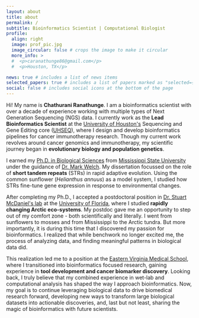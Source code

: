 ```yaml
---
layout: about
title: about
permalink: /
subtitle: Bioinformatics Scientist | Computational Biologist
profile:
  align: right
  image: prof_pic.jpg
  image_circular: false # crops the image to make it circular
  more_info: >
  #  <p>caranathunge86@gmail.com</p>
  #  <p>Houston, TX</p>

news: true # includes a list of news items
selected_papers: true # includes a list of papers marked as "selected={true}"
social: false # includes social icons at the bottom of the page
---
```


Hi! My name is **Chathurani Ranathunge**.
I am a bioinformatics scientist with over a decade of experience working with multiple types of Next Generation Sequencing (NGS) data.
I currently work as the **Lead Bioinformatics Scientist** at the [University of Houston's](https://uh.edu/) Sequencing and Gene Editing core ([UHSEQ](https://uhseq.nsm.uh.edu/)), where I design and develop bioinformatics pipelines for cancer immunotherapy research.
Though my current work revolves around cancer genomics and immunotherapy, my scientific journey began in **evolutionary biology and population genetics**.

I earned my [Ph.D. in Biological Sciences](https://www.biology.msstate.edu/) from [Mississippi State University](https://www.msstate.edu/) under the guidance of [Dr. Mark Welch](https://markwelchmsu.wordpress.com/welcome/).
My dissertation focussed on the role of **short tandem repeats** (STRs) in rapid adaptive evolution. Using the common sunflower (_Helianthus annuus_) as a model system, I studied how STRs fine-tune gene expression in response to environmental changes.

After completing my Ph.D., I accepted a postdoctoral position in [Dr. Stuart McDaniel's lab](https://mcdaniellab.biology.ufl.edu/) at the [University of Florida](https://www.ufl.edu/), where I studied **rapidly changing Arctic eco-systems**.
My postdoc gave me an opportunity to step out of my comfort zone - both scientifically and literally. I went from sunflowers to mosses and from Mississippi to the Arctic tundra.
But more importantly, it is during this time that I discovered my passion for bioinformatics. I realized that while benchwork no longer excited me, the process of analyzing data, and finding meaningful patterns in biological data did.

This realization led me to a position at the [Eastern Virginia Medical School](https://www.evms.edu/), where I transitioned into bioinformatics focused research, gaining experience in **tool development and cancer biomarker discovery**.
Looking back, I truly believe that my combined experience in wet-lab and computational analysis has shaped the way I approach bioinformatics.
Now, my goal is to continue leveraging biological data to drive biomedical research forward, developing new ways to transform large biological datasets into actionable discoveries, and, last but not least, sharing the magic of bioinformatics with future scientists.
